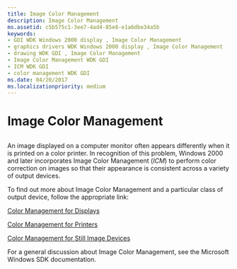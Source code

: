 ```yaml
---
title: Image Color Management
description: Image Color Management
ms.assetid: c5b575c1-3ee7-4ad4-85e8-e1a6dbe34a5b
keywords:
- GDI WDK Windows 2000 display , Image Color Management
- graphics drivers WDK Windows 2000 display , Image Color Management
- drawing WDK GDI , Image Color Management
- Image Color Management WDK GDI
- ICM WDK GDI
- color management WDK GDI
ms.date: 04/20/2017
ms.localizationpriority: medium
---
```


# Image Color Management


## <span id="ddk_image_color_management_gg"></span><span id="DDK_IMAGE_COLOR_MANAGEMENT_GG"></span>


An image displayed on a computer monitor often appears differently when it is printed on a color printer. In recognition of this problem, Windows 2000 and later incorporates Image Color Management (*ICM*) to perform color correction on images so that their appearance is consistent across a variety of output devices.

To find out more about Image Color Management and a particular class of output device, follow the appropriate link:

[Color Management for Displays](color-management-for-displays.md)

[Color Management for Printers](https://msdn.microsoft.com/library/windows/hardware/ff546064)

[Color Management for Still Image Devices](https://msdn.microsoft.com/library/windows/hardware/ff539516)

For a general discussion about Image Color Management, see the Microsoft Windows SDK documentation.

 

 





